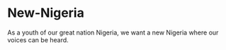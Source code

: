# New-Nigeria
As a youth of our great nation Nigeria, we want a new Nigeria where our voices can be heard.
